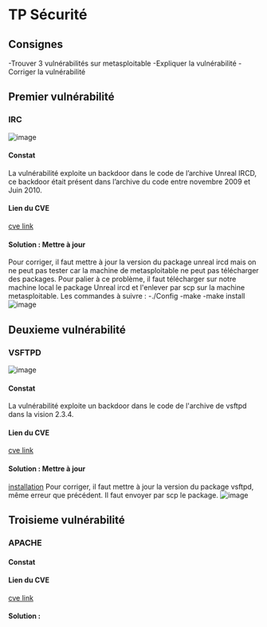 # TP Sécurité

## Consignes
-Trouver 3 vulnérabilités sur metasploitable
-Expliquer la vulnérabilité
-Corriger la vulnérabilité

## Premier vulnérabilité

### IRC

![image](SIE/images/irc.png)
#### Constat
La vulnérabilité exploite un backdoor dans le code de l’archive Unreal IRCD, ce backdoor était présent dans l’archive du code entre novembre 2009 et Juin 2010.
#### Lien du CVE
[cve link](https://www.rapid7.com/db/modules/exploit/unix/irc/unreal_ircd_3281_backdoor)
#### Solution : Mettre à jour
Pour corriger, il faut mettre à jour la version du package unreal ircd mais on ne peut pas tester car la machine de metasploitable ne peut pas télécharger des packages.
Pour palier à ce problème, il faut télécharger sur notre machine local le package Unreal ircd et l'enlever par scp sur la machine metasploitable.
Les commandes à suivre :
-./Config
-make
-make install                
![image]()
## Deuxieme vulnérabilité

### VSFTPD
![image]()
#### Constat
La vulnérabilité exploite un backdoor dans le code de l'archive de vsftpd dans la vision 2.3.4.
#### Lien du CVE
[cve link](https://www.rapid7.com/db/modules/exploit/unix/ftp/vsftpd_234_backdoor)
#### Solution : Mettre à jour
[installation](http://www.thegeekstuff.com/2010/11/vsftpd-setup/)
Pour corriger, il faut mettre à jour la version du package vsftpd, même erreur que précédent.
Il faut envoyer par scp le package.
![image]()

## Troisieme vulnérabilité

### APACHE

#### Constat

#### Lien du CVE
[cve link](https://www.rapid7.com/db/modules/exploit/multi/http/apache_mod_cgi_bash_env_exec)
#### Solution :
